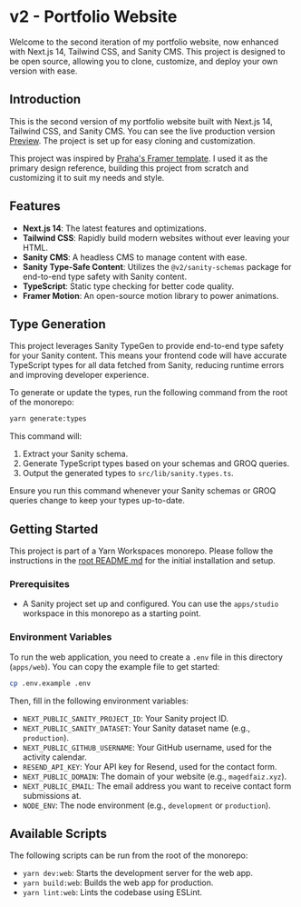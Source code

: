 # v2 - Portfolio Website

Welcome to the second iteration of my portfolio website, now enhanced with Next.js 14, Tailwind CSS, and Sanity CMS. This project is designed to be open source, allowing you to clone, customize, and deploy your own version with ease.

## Introduction

This is the second version of my portfolio website built with Next.js 14, Tailwind CSS, and Sanity CMS. You can see the live production version [Preview](https://www.magedfaiz.xyz/). The project is set up for easy cloning and customization.

This project was inspired by [Praha's Framer template](https://darkmate.framer.website). I used it as the primary design reference, building this project from scratch and customizing it to suit my needs and style.

## Features

- **Next.js 14**: The latest features and optimizations.
- **Tailwind CSS**: Rapidly build modern websites without ever leaving your HTML.
- **Sanity CMS**: A headless CMS to manage content with ease.
- **Sanity Type-Safe Content**: Utilizes the `@v2/sanity-schemas` package for end-to-end type safety with Sanity content.
- **TypeScript**: Static type checking for better code quality.
- **Framer Motion**: An open-source motion library to power animations.

## Type Generation

This project leverages Sanity TypeGen to provide end-to-end type safety for your Sanity content. This means your frontend code will have accurate TypeScript types for all data fetched from Sanity, reducing runtime errors and improving developer experience.

To generate or update the types, run the following command from the root of the monorepo:

```bash
yarn generate:types
```

This command will:

1. Extract your Sanity schema.
2. Generate TypeScript types based on your schemas and GROQ queries.
3. Output the generated types to `src/lib/sanity.types.ts`.

Ensure you run this command whenever your Sanity schemas or GROQ queries change to keep your types up-to-date.

## Getting Started

This project is part of a Yarn Workspaces monorepo. Please follow the instructions in the [root README.md](../../README.md) for the initial installation and setup.

### Prerequisites

- A Sanity project set up and configured. You can use the `apps/studio` workspace in this monorepo as a starting point.

### Environment Variables

To run the web application, you need to create a `.env` file in this directory (`apps/web`). You can copy the example file to get started:

```bash
cp .env.example .env
```

Then, fill in the following environment variables:

- `NEXT_PUBLIC_SANITY_PROJECT_ID`: Your Sanity project ID.
- `NEXT_PUBLIC_SANITY_DATASET`: Your Sanity dataset name (e.g., `production`).
- `NEXT_PUBLIC_GITHUB_USERNAME`: Your GitHub username, used for the activity calendar.
- `RESEND_API_KEY`: Your API key for Resend, used for the contact form.
- `NEXT_PUBLIC_DOMAIN`: The domain of your website (e.g., `magedfaiz.xyz`).
- `NEXT_PUBLIC_EMAIL`: The email address you want to receive contact form submissions at.
- `NODE_ENV`: The node environment (e.g., `development` or `production`).

## Available Scripts

The following scripts can be run from the root of the monorepo:

- `yarn dev:web`: Starts the development server for the web app.
- `yarn build:web`: Builds the web app for production.
- `yarn lint:web`: Lints the codebase using ESLint.
